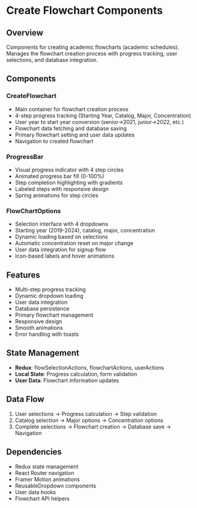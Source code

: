 # Create Flowchart Components

## Overview

Components for creating academic flowcharts (academic schedules). Manages the flowchart creation process with progress tracking, user selections, and database integration.

## Components

### CreateFlowchart

- Main container for flowchart creation process
- 4-step progress tracking (Starting Year, Catalog, Major, Concentration)
- User year to start year conversion (senior→2021, junior→2022, etc.)
- Flowchart data fetching and database saving
- Primary flowchart setting and user data updates
- Navigation to created flowchart

### ProgressBar

- Visual progress indicator with 4 step circles
- Animated progress bar fill (0-100%)
- Step completion highlighting with gradients
- Labeled steps with responsive design
- Spring animations for step circles

### FlowChartOptions

- Selection interface with 4 dropdowns
- Starting year (2019-2024), catalog, major, concentration
- Dynamic loading based on selections
- Automatic concentration reset on major change
- User data integration for signup flow
- Icon-based labels and hover animations

## Features

- Multi-step progress tracking
- Dynamic dropdown loading
- User data integration
- Database persistence
- Primary flowchart management
- Responsive design
- Smooth animations
- Error handling with toasts

## State Management

- **Redux**: flowSelectionActions, flowchartActions, userActions
- **Local State**: Progress calculation, form validation
- **User Data**: Flowchart information updates

## Data Flow

1. User selections → Progress calculation → Step validation
2. Catalog selection → Major options → Concentration options
3. Complete selections → Flowchart creation → Database save → Navigation

## Dependencies

- Redux state management
- React Router navigation
- Framer Motion animations
- ReusableDropdown components
- User data hooks
- Flowchart API helpers
